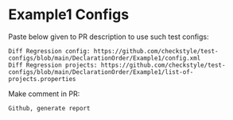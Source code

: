 # Example1 Configs
Paste below given to PR description to use such test configs:
```
Diff Regression config: https://github.com/checkstyle/test-configs/blob/main/DeclarationOrder/Example1/config.xml
Diff Regression projects: https://github.com/checkstyle/test-configs/blob/main/DeclarationOrder/Example1/list-of-projects.properties
```
Make comment in PR:
```
Github, generate report
```
